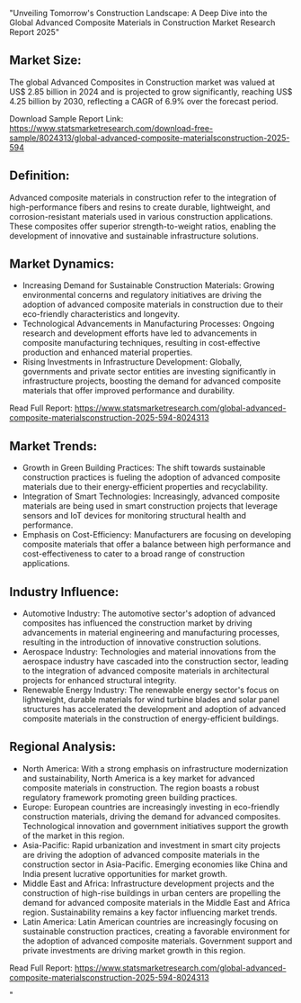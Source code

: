 "Unveiling Tomorrow's Construction Landscape: A Deep Dive into the Global Advanced Composite Materials in Construction Market Research Report 2025"

<h2>Market Size:</h2>
<p>The global Advanced Composites in Construction market was valued at US$ 2.85 billion in 2024 and is projected to grow significantly, reaching US$ 4.25 billion by 2030, reflecting a CAGR of 6.9% over the forecast period.</p>
<p>Download Sample Report Link: <a href='https://www.statsmarketresearch.com/download-free-sample/8024313/global-advanced-composite-materialsconstruction-2025-594'>https://www.statsmarketresearch.com/download-free-sample/8024313/global-advanced-composite-materialsconstruction-2025-594</a></p>

<h2>Definition:</h2>
<p>Advanced composite materials in construction refer to the integration of high-performance fibers and resins to create durable, lightweight, and corrosion-resistant materials used in various construction applications. These composites offer superior strength-to-weight ratios, enabling the development of innovative and sustainable infrastructure solutions.</p>

<h2>Market Dynamics:</h2>
<ul>
<li>Increasing Demand for Sustainable Construction Materials: Growing environmental concerns and regulatory initiatives are driving the adoption of advanced composite materials in construction due to their eco-friendly characteristics and longevity.</li>
<li>Technological Advancements in Manufacturing Processes: Ongoing research and development efforts have led to advancements in composite manufacturing techniques, resulting in cost-effective production and enhanced material properties.</li>
<li>Rising Investments in Infrastructure Development: Globally, governments and private sector entities are investing significantly in infrastructure projects, boosting the demand for advanced composite materials that offer improved performance and durability.</li>
</ul>
<p>Read Full Report: <a href='https://www.statsmarketresearch.com/global-advanced-composite-materialsconstruction-2025-594-8024313'>https://www.statsmarketresearch.com/global-advanced-composite-materialsconstruction-2025-594-8024313</a></p>

<h2>Market Trends:</h2>
<ul>
<li>Growth in Green Building Practices: The shift towards sustainable construction practices is fueling the adoption of advanced composite materials due to their energy-efficient properties and recyclability.</li>
<li>Integration of Smart Technologies: Increasingly, advanced composite materials are being used in smart construction projects that leverage sensors and IoT devices for monitoring structural health and performance.</li>
<li>Emphasis on Cost-Efficiency: Manufacturers are focusing on developing composite materials that offer a balance between high performance and cost-effectiveness to cater to a broad range of construction applications.</li>
</ul>

<h2>Industry Influence:</h2>
<ul>
<li>Automotive Industry: The automotive sector's adoption of advanced composites has influenced the construction market by driving advancements in material engineering and manufacturing processes, resulting in the introduction of innovative construction solutions.</li>
<li>Aerospace Industry: Technologies and material innovations from the aerospace industry have cascaded into the construction sector, leading to the integration of advanced composite materials in architectural projects for enhanced structural integrity.</li>
<li>Renewable Energy Industry: The renewable energy sector's focus on lightweight, durable materials for wind turbine blades and solar panel structures has accelerated the development and adoption of advanced composite materials in the construction of energy-efficient buildings.</li>
</ul>

<h2>Regional Analysis:</h2>
<ul>
<li>North America: With a strong emphasis on infrastructure modernization and sustainability, North America is a key market for advanced composite materials in construction. The region boasts a robust regulatory framework promoting green building practices.</li>
<li>Europe: European countries are increasingly investing in eco-friendly construction materials, driving the demand for advanced composites. Technological innovation and government initiatives support the growth of the market in this region.</li>
<li>Asia-Pacific: Rapid urbanization and investment in smart city projects are driving the adoption of advanced composite materials in the construction sector in Asia-Pacific. Emerging economies like China and India present lucrative opportunities for market growth.</li>
<li>Middle East and Africa: Infrastructure development projects and the construction of high-rise buildings in urban centers are propelling the demand for advanced composite materials in the Middle East and Africa region. Sustainability remains a key factor influencing market trends.</li>
<li>Latin America: Latin American countries are increasingly focusing on sustainable construction practices, creating a favorable environment for the adoption of advanced composite materials. Government support and private investments are driving market growth in this region.</li>
</ul>
<p>Read Full Report: <a href='https://www.statsmarketresearch.com/global-advanced-composite-materialsconstruction-2025-594-8024313'>https://www.statsmarketresearch.com/global-advanced-composite-materialsconstruction-2025-594-8024313</a></p>"
